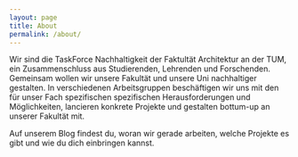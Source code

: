```yaml
---
layout: page
title: About
permalink: /about/
---
```


Wir sind die TaskForce Nachhaltigkeit der Faktultät Architektur an der TUM, ein Zusammenschluss aus Studierenden, Lehrenden und Forschenden. 
Gemeinsam wollen wir unsere Fakultät und unsere Uni nachhaltiger gestalten. In verschiedenen Arbeitsgruppen beschäftigen wir uns mit den für unser Fach spezifischen spezifischen Herausforderungen und Möglichkeiten, lancieren konkrete Projekte und gestalten bottum-up an unserer Fakultät mit.

Auf unserem Blog findest du, woran wir gerade arbeiten, welche Projekte es gibt und wie du dich einbringen kannst.